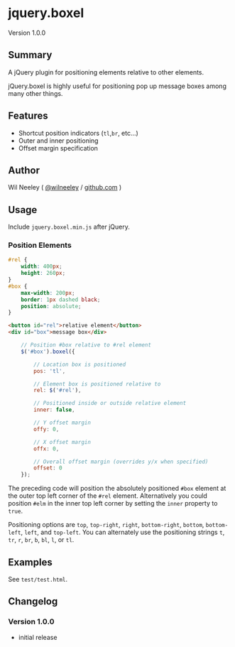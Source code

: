 # jquery.boxel

Version 1.0.0

## Summary

A jQuery plugin for positioning elements relative to other elements.

jQuery.boxel is highly useful for positioning pop up message boxes among many other things.

## Features

* Shortcut position indicators (`tl`,`br`, etc...)
* Outer and inner positioning 
* Offset margin specification

## Author

Wil Neeley ( [@wilneeley](http://twitter.com/wilneeley) / [github.com](https://github.com/Xaxis) )

## Usage

Include `jquery.boxel.min.js` after jQuery.

### Position Elements

```css
#rel {
    width: 400px;
    height: 260px;
}
#box {
    max-width: 200px;
    border: 1px dashed black;
    position: absolute;
}
```

```html
<button id="rel">relative element</button>
<div id="box">message box</div>
```

```javascript
    // Position #box relative to #rel element
    $('#box').boxel({

        // Location box is positioned
        pos: 'tl',

        // Element box is positioned relative to
        rel: $('#rel'),

        // Positioned inside or outside relative element
        inner: false,

        // Y offset margin
        offy: 0,

        // X offset margin
        offx: 0,

        // Overall offset margin (overrides y/x when specified)
        offset: 0
    });
```

The preceding code will position the absolutely positioned `#box` element at the outer top left corner of the
`#rel` element. Alternatively you could position `#elm` in the inner top left corner by setting the `inner`
property to `true`.
 
Positioning options are `top`, `top-right`, `right`, `bottom-right`, `bottom`, `bottom-left`, `left`, and `top-left`.
You can alternately use the positioning strings `t`, `tr`, `r`, `br`, `b`, `bl`, `l`, or `tl`.

## Examples

See `test/test.html`.

## Changelog

### Version 1.0.0

* initial release
